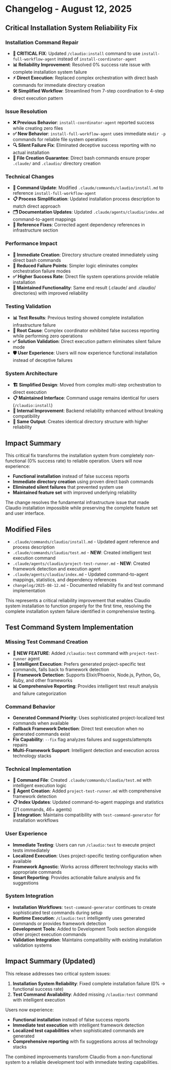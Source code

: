 # Changelog - August 12, 2025

## Critical Installation System Reliability Fix

### Installation Command Repair
- **🚨 CRITICAL FIX**: Updated `/claudio:install` command to use `install-full-workflow-agent` instead of `install-coordinator-agent`
- **📊 Reliability Improvement**: Resolved 0% success rate issue with complete installation system failure
- **⚡ Direct Execution**: Replaced complex orchestration with direct bash commands for immediate directory creation
- **🛠️ Simplified Workflow**: Streamlined from 7-step coordination to 4-step direct execution pattern

### Issue Resolution
- **❌ Previous Behavior**: `install-coordinator-agent` reported success while creating zero files
- **✅ New Behavior**: `install-full-workflow-agent` uses immediate `mkdir -p` commands for reliable file system operations
- **🔍 Silent Failure Fix**: Eliminated deceptive success reporting with no actual installation
- **📁 File Creation Guarantee**: Direct bash commands ensure proper `.claude/` and `.claudio/` directory creation

### Technical Changes
- **📝 Command Update**: Modified `.claude/commands/claudio/install.md` to reference `install-full-workflow-agent`
- **📋 Process Simplification**: Updated installation process description to match direct approach
- **🗂️ Documentation Updates**: Updated `.claude/agents/claudio/index.md` command-to-agent mappings
- **🔗 Reference Fixes**: Corrected agent dependency references in infrastructure section

### Performance Impact
- **🚀 Immediate Creation**: Directory structure created immediately using direct bash commands
- **🎯 Reduced Failure Points**: Simpler logic eliminates complex orchestration failure modes
- **✅ Higher Success Rate**: Direct file system operations provide reliable installation
- **🔧 Maintained Functionality**: Same end result (.claude/ and .claudio/ directories) with improved reliability

### Testing Validation
- **📊 Test Results**: Previous testing showed complete installation infrastructure failure
- **🔄 Root Cause**: Complex coordinator exhibited false success reporting while performing zero operations
- **✅ Solution Validation**: Direct execution pattern eliminates silent failure mode
- **🛡️ User Experience**: Users will now experience functional installation instead of deceptive failures

### System Architecture
- **🏗️ Simplified Design**: Moved from complex multi-step orchestration to direct execution
- **📋 Maintained Interface**: Command usage remains identical for users (`/claudio:install`)
- **🔧 Internal Improvement**: Backend reliability enhanced without breaking compatibility
- **📁 Same Output**: Creates identical directory structure with higher reliability

## Impact Summary

This critical fix transforms the installation system from completely non-functional (0% success rate) to reliable operation. Users will now experience:

- **Functional installation** instead of false success reports
- **Immediate directory creation** using proven direct bash commands
- **Eliminated silent failures** that prevented system use
- **Maintained feature set** with improved underlying reliability

The change resolves the fundamental infrastructure issue that made Claudio installation impossible while preserving the complete feature set and user interface.

## Modified Files
- `.claude/commands/claudio/install.md` - Updated agent reference and process description
- `.claude/commands/claudio/test.md` - **NEW**: Created intelligent test execution command
- `.claude/agents/claudio/project-test-runner.md` - **NEW**: Created framework detection and execution agent
- `.claude/agents/claudio/index.md` - Updated command-to-agent mappings, statistics, and dependency references
- `changelog/2025-08-12.md` - Documented reliability fix and test command implementation

This represents a critical reliability improvement that enables Claudio system installation to function properly for the first time, resolving the complete installation system failure identified in comprehensive testing.

## Test Command System Implementation

### Missing Test Command Creation
- **🚀 NEW FEATURE**: Added `/claudio:test` command with `project-test-runner` agent
- **🎯 Intelligent Execution**: Prefers generated project-specific test commands, falls back to framework detection
- **🔧 Framework Detection**: Supports Elixir/Phoenix, Node.js, Python, Go, Ruby, and other frameworks
- **📊 Comprehensive Reporting**: Provides intelligent test result analysis and failure categorization

### Command Behavior
- **Generated Command Priority**: Uses sophisticated project-localized test commands when available
- **Fallback Framework Detection**: Direct test execution when no generated commands exist
- **Fix Capability**: `--fix` flag analyzes failures and suggests/attempts repairs
- **Multi-Framework Support**: Intelligent detection and execution across technology stacks

### Technical Implementation
- **📝 Command File**: Created `.claude/commands/claudio/test.md` with intelligent execution logic
- **🤖 Agent Creation**: Added `project-test-runner.md` with comprehensive framework detection
- **📋 Index Updates**: Updated command-to-agent mappings and statistics (21 commands, 46+ agents)
- **🔗 Integration**: Maintains compatibility with `test-command-generator` for installation workflows

### User Experience
- **Immediate Testing**: Users can run `/claudio:test` to execute project tests immediately
- **Localized Execution**: Uses project-specific testing configuration when available
- **Framework Agnostic**: Works across different technology stacks with appropriate commands
- **Smart Reporting**: Provides actionable failure analysis and fix suggestions

### System Integration
- **Installation Workflows**: `test-command-generator` continues to create sophisticated test commands during setup
- **Runtime Execution**: `/claudio:test` intelligently uses generated commands or provides framework detection
- **Development Tools**: Added to Development Tools section alongside other project execution commands
- **Validation Integration**: Maintains compatibility with existing installation validation systems

## Impact Summary (Updated)

This release addresses two critical system issues:

1. **Installation System Reliability**: Fixed complete installation failure (0% → functional success rate)
2. **Test Command Availability**: Added missing `/claudio:test` command with intelligent execution

Users now experience:
- **Functional installation** instead of false success reports
- **Immediate test execution** with intelligent framework detection
- **Localized test capabilities** when sophisticated commands are generated
- **Comprehensive reporting** with fix suggestions across all technology stacks

The combined improvements transform Claudio from a non-functional system to a reliable development tool with immediate testing capabilities.